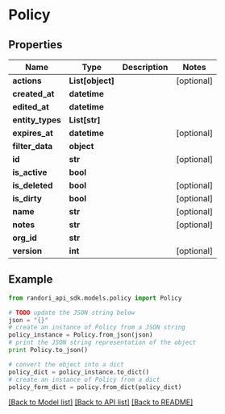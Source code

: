 # Policy


## Properties

Name | Type | Description | Notes
------------ | ------------- | ------------- | -------------
**actions** | **List[object]** |  | [optional] 
**created_at** | **datetime** |  | 
**edited_at** | **datetime** |  | 
**entity_types** | **List[str]** |  | 
**expires_at** | **datetime** |  | [optional] 
**filter_data** | **object** |  | 
**id** | **str** |  | [optional] 
**is_active** | **bool** |  | 
**is_deleted** | **bool** |  | [optional] 
**is_dirty** | **bool** |  | [optional] 
**name** | **str** |  | [optional] 
**notes** | **str** |  | [optional] 
**org_id** | **str** |  | 
**version** | **int** |  | [optional] 

## Example

```python
from randori_api_sdk.models.policy import Policy

# TODO update the JSON string below
json = "{}"
# create an instance of Policy from a JSON string
policy_instance = Policy.from_json(json)
# print the JSON string representation of the object
print Policy.to_json()

# convert the object into a dict
policy_dict = policy_instance.to_dict()
# create an instance of Policy from a dict
policy_form_dict = policy.from_dict(policy_dict)
```
[[Back to Model list]](../README.md#documentation-for-models) [[Back to API list]](../README.md#documentation-for-api-endpoints) [[Back to README]](../README.md)


